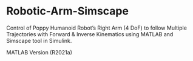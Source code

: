 # Robotic-Arm-Simscape
Control of Poppy Humanoid Robot’s Right Arm (4 DoF) to follow Multiple Trajectories with Forward &amp; Inverse Kinematics using MATLAB and Simscape tool in Simulink.

MATLAB Version (R2021a)
